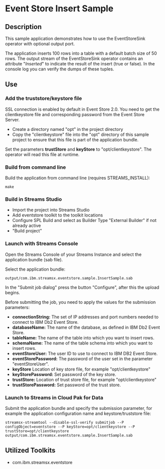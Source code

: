 # Event Store Insert Sample

## Description

This sample application demonstrates how to use the EventStoreSink operator with optional output port.

The application inserts 100 rows into a table with a default batch size of 50 rows.
The output stream of the EventStoreSink operator contains an attribute "_Inserted_" to indicate the result of the insert (true or false).
In the console log you can verify the dumps of these tuples.

## Use

### Add the truststore/keystore file

SSL connection is enabled by default in Event Store 2.0.
You need to get the clientkeystore file and corresponding password from the Event Store Server.

* Create a directory named "opt" in the project directory
* Copy the "clientkeystore" file into the "opt" directory of this sample project to ensure that this file is part of the application bundle.

Set the parameters **trustStore** and **keyStore** to "opt/clientkeystore". The operator will read this file at runtime.

### Build from command line

Build the application from command line (requires STREAMS_INSTALL):

`make`

### Build in Streams Studio

* Import the project into Streams Studio
* Add eventstore toolkit to the toolkit locations
* Configure SPL Build and select as Builder Type "External Builder" if not already active
* "Build project"

### Launch with Streams Console

Open the Streams Console of your Streams Instance and select the application bundle (sab file).

Select the application bundle:

    output/com.ibm.streamsx.eventstore.sample.InsertSample.sab

In the "Submit job dialog" press the button "Configure", after this the upload begins.

Before submitting the job, you need to apply the values for the submission parameters:

- **connectionString:** The set of IP addresses and port numbers needed to connect to IBM Db2 Event Store.
- **databaseName:** The name of the database, as defined in IBM Db2 Event Store.
- **tableName:** The name of the table into which you want to insert rows.
- **schemaName:** The name of the table schema into which you want to insert rows.
- **eventStoreUser:** The user ID to use to connect to IBM DB2 Event Store.
- **eventStorePassword:** The password of the user set in the parameter "eventStoreUser".
- **keyStore** Location of key store file, for example "opt/clientkeystore"
- **keyStorePassword:** Set password of the key store.
- **trustStore:** Location of trust store file, for example "opt/clientkeystore"
- **trustStorePassword:** Set password of the trust store.


### Launch to Streams in Cloud Pak for Data

Submit the application bundle and specify the submission parameter, for example the application configuration name and keystore/truststore file:

    streamsx-streamtool --disable-ssl-verify submitjob --P configObject=eventstore --P keyStore=opt/clientkeystore --P trustStore=opt/clientkeystore output/com.ibm.streamsx.eventstore.sample.InsertSample.sab

## Utilized Toolkits
 - com.ibm.streamsx.eventstore

